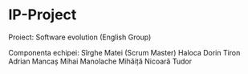 # IP-Project

Proiect: Software evolution (English Group)

Componenta echipei:
Sîrghe Matei (Scrum Master)
Haloca Dorin
Tiron Adrian
Mancaș Mihai
Manolache Mihăiță
Nicoară Tudor
